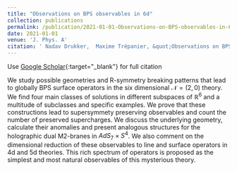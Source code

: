 ```yaml
---
title: "Observations on BPS observables in 6d"
collection: publications
permalink: /publication/2021-01-01-Observations-on-BPS-observables-in-6d
date: 2021-01-01
venue: 'J. Phys. A'
citation: ' Nadav Drukker,  Maxime Trépanier, &quot;Observations on BPS observables in 6d.&quot; J. Phys. A, 2021.'
---
```

Use [Google Scholar](https://scholar.google.com/scholar?q=Observations+on+BPS+observables+in+6d){:target="_blank"} for full citation


We study possible geometries and R-symmetry breaking patterns that lead to globally BPS surface operators in the six dimensional $\mathcal{N}=(2,0)$ theory.  We find four main classes of solutions in different subspaces of $\mathbb{R}^6$ and a multitude of subclasses and specific examples.  We prove that these constructions lead to supersymmety preserving observables and count the number of preserved supercharges. We discuss the underlying geometry, calculate their anomalies and present analogous structures for the holographic dual M2-branes in $AdS_7\times S^4$.  We also comment on the dimensional reduction of these observables to line and surface operators in 4d and 5d theories. This rich spectrum of operators is proposed as the simplest and most natural observables of this mysterious theory.
